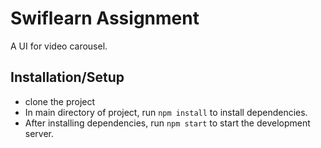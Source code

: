 # Swiflearn Assignment

A UI for video carousel.

## Installation/Setup

- clone the project
- In main directory of project, run `npm install` to install dependencies.
- After installing dependencies, run `npm start` to start the development server.

